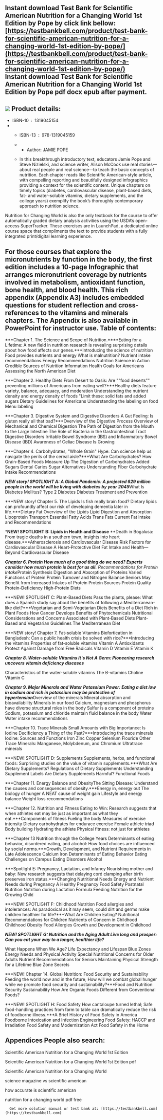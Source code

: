 Instant download **Test Bank for Scientific American Nutrition for a Changing World 1st Edition by Pope** by click link bellow:  
[https://testbankbell.com/product/test-bank-for-scientific-american-nutrition-for-a-changing-world-1st-edition-by-pope/](https://testbankbell.com/product/test-bank-for-scientific-american-nutrition-for-a-changing-world-1st-edition-by-pope/)  
**Instant download Test Bank for Scientific American Nutrition for a Changing World 1st Edition by Pope pdf docx epub after payment.**
--------------------------------------------------------------------------------------------------------------------------------------


![](https://testbankbell.com/wp-content/uploads/2023/05/9781464152887_2.jpg)
**Product details:**
--------------------


* ISBN-10 ‏ : ‎ 1319045154
* * ISBN-13 ‏ : ‎ 978-1319045159
  * * Author: JAMIE POPE
   
  * In this breakthrough introductory text, educators Jamie Pope and Steve Nizielski, and science writer, Alison McCook use real stories—about real people and real science—to teach the basic concepts of nutrition. Each chapter reads like Scientific American-style article, with compelling reporting and beautifully designed infographics providing a context for the scientific content. Unique chapters on timely topics (diabetes, cardiovascular disease, plant-based diets, fat- and water-soluble vitamins, dietary supplements, and the college years) exemplify the book’s thoroughly contemporary approach to nutrition science.
 


 Nutrition for Changing World is also the only textbook for the course to offer automatically graded dietary analysis activities using the USDA’s open-access SuperTracker. These exercises are in LaunchPad, a dedicated online course space that compliments the text to provide students with a fully integrated print/digital learning experience.

 For those courses that explore the micronutrients by function in the body, the first edition includes a 10-page Infographic that arranges micronutrient coverage by nutrients involved in metabolism, antioxidant function, bone health, and blood health. This rich appendix (Appendix A3) includes embedded questions for student reflection and cross-references to the vitamins and minerals chapters. The Appendix is also available in PowerPoint for instructor use.
 **Table of contents:**
 ----------------------


 ***Chapter 1. The Science and Scope of Nutrition.****Eating for a Lifetime: A new field in nutrition research is revealing surprising details about how food affects our genes.***Introducing the science of nutrition
 Food provides nutrients and energy
 What is malnutrition?
 Nutrient intake recommendations
 Energy Recommendations
 Nutrition Science in Action
 Credible Sources of Nutrition Information
 Health Goals for Americans
 Assessing the North American Diet



  ***Chapter 2. Healthy Diets
  From Desert to Oasis: Are ""food deserts"" preventing millions of Americans from eating well?***Healthy diets feature variety, balance, adequacy, and moderation
  Understanding the nutrient density and energy density of foods
  "Limit these: solid fats and added sugars
  Dietary Guidelines for Americans
  Understanding the labeling on food
  Menu labeling

  ***Chapter 3. Digestive System and Digestive Disorders
  A Gut Feeling: Is gluten really all that bad?***Overview of the Digestive Process
  Overview of Mechanical and Chemical Digestion
  The Path of Digestion from the Mouth to the Large Intestine
  The Role of Bacteria in the Gastrointestinal Tract
  Digestive Disorders
  Irritable Bowel Syndrome (IBS) and Inflammatory Bowel Disease (IBD)
  Awareness of Celiac Disease Is Growing

  ***Chapter 4. Carbohydrates,
  "Whole Grain" Hype: Can science help us navigate the perils of the cereal aisle?***What Are Carbohydrates?
  How Grain-Based Foods Measure Up
  The Digestion of Carbohydrates
  Added Sugars
  Dental Caries
  Sugar Alternatives
  Understanding Fiber
  Carbohydrate Intake Recommendations

  ***NEW story!
  SPOTLIGHT A: A Global Pandemic: A projected 629 million people in the world will be living with diabetes by year 2045***What Is Diabetes Mellitus?
  Type 2 Diabetes
  Diabetes Treatment and Prevention

  ***NEW story! Chapter 5. The Lipids
  Is fish really brain food? Dietary lipids can profoundly affect our risk of developing dementia later in life.***Dietary Fat
  Overview of the Lipids
  Lipid Digestion and Absorption
  Lipoprotein Transport
  Essential Fatty Acids
  Trans Fats
  Current Fat Intake and Recommendations

  ***NEW! SPOTLIGHT B: Lipids in Health and Disease**
  **Death in Bogalusa: From tragic deaths in a southern town, insights into heart disease.***Atherosclerosis and Cardiovascular Disease
  Risk Factors for Cardiovascular Disease
  A Heart-Protective Diet
  Fat Intake and Health—Beyond Cardiovascular Disease

  ***Chapter 6. Protein
  How much of a good thing do we need? Experts consider how much protein is best for us all.**
  Recommendations for Protein Intake*Protein Synthesis
  Digestion and Absorption of Proteins
  Varied Functions of Protein
  Protein Turnover and Nitrogen Balance
  Seniors May Benefit from Increased Intakes of Protein
  Protein Sources
  Protein Quality
  Protein-Deficiency
  High-Protein Diets

  ***NEW! SPOTLIGHT C: Plant-Based Diets
  Pass the plants, please: What does a Spanish study say about the benefits of following a Mediterranean-like diet?***Vegetarian and Semi-Vegetarian Diets
  Benefits of a Diet Rich in Plant Foods
  How Cancer Develops
  Benefits of Phytochemicals
  Nutritional Considerations and Concerns Associated with Plant-Based Diets
  Plant-Based and Vegetarian Guidelines
  The Mediterranean Diet

  ***NEW story! Chapter 7. Fat-soluble Vitamins
  Biofortication in Bangladesh: Can a public health crisis be solved with rice?***Introducing the vitamins
  Properties of fat-soluble vitamins
  Vitamin A
  Antioxidants Protect Against Damage from Free Radicals
  Vitamin D
  Vitamin E
  Vitamin K

  ***Chapter 8. Water-soluble Vitamins
  It's Not A Germ: Pioneering research uncovers vitamin deficiency diseases***

  Characteristics of the water-soluble vitamins
  The B-vitamins
  Choline
  Vitamin C

  ***Chapter 9. Major Minerals and Water
  Potassium Power: Eating a diet low in sodium and rich in potassium may be protective of hypertension***Overview of the minerals
  Mineral absorption and bioavailability
  Minerals in our food
  Calcium, magnesium and phosphorus have diverse structural roles in the body
  Sulfur is a component of proteins
  Sodium, potassium and chloride maintain fluid balance in the body
  Water
  Water intake recommendations

  ***Chapter 10. Trace Minerals
  Small Amounts with Big Importance: Is Iodine Decificiency a Thing of the Past?***Introducing the trace minerals
  Iodine: Sources and Functions
  Iron
  Zinc
  Copper
  Selenium
  Flouride
  Other Trace Minerals: Manganese, Molybdenum, and Chromium
  Ultratrace minerals

  ***NEW! SPOTLIGHT D: Supplements
  Supplements, herbs, and functional foods: Surprising studies on the value of vitamin supplements.***What Are Dietary Supplements?
  Regulations of Dietary Supplements
  Understanding Supplement Labels
  Are Dietary Supplements Harmful?
  Functional Foods

  ***Chapter 11. Energy Balance and ObesityThe Sitting Disease: Understand the causes and consequences of obesity.***Energy in, energy out
  The biology of hunger
  A NEAT cause of weight gain
  Lifestyle and energy balance
  Weight loss recommendations

  ***Chapter 12. Nutrition and Fitness
  Eating to Win: Research suggests that when athletes eat may be just as important as what they eat.***Components of fitness
  Fueling the body
  Measures of exercise intensity
  Dietary carbohydrates for endurace exercise
  Female athlete triad
  Body building
  Hydrating the athlete
  Physical fitness: not just for athletes

  ***Chapter 13 Nutrition through the College Years
  Determinants of eating behavior, disordered eating, and alcohol: How food choices are influenced by social norms.***Growth, Development, and Nutrient Requirements in Late Adolescence
  Calcium
  Iron
  Determinants of Eating Behavior
  Eating Challenges on Campus
  Eating Disorders
  Alcohol

  ***Spotlight E: Pregnancy, Lactation, and Infancy
  Nourishing mother and baby: New research suggests that delaying cord clamping after birth preserves iron status.***Changing Nutritional Needs
  Energy and Nutrient Needs during Pregnancy
  A Healthy Pregnancy
  Food Safety
  Postnatal Nutrition
  Nutrition during Lactation
  Formula Feeding
  Nutrition for the Growing Child

  ***NEW! SPOTLIGHT F: Childhood Nutrition
  Food allergies and intolerances: As paradoxical as it may seem, could dirt and germs make children healthier for life?***What Are Children Eating?
  Nutritional Recommendations for Children
  Nutrients of Concern in Childhood
  Childhood Obesity
  Food Allergies
  Growth and Development in Childhood

  ***NEW! SPOTLIGHT G: Nutrition and the Aging Adult
  Live long and prosper: Can you eat your way to a longer, healthier life?***

  What Happens When We Age?
  Life Expectancy and Lifespan
  Blue Zones
  Energy Needs and Physical Activity
  Special Nutritional Concerns for Older Adults
  Nutrient Recommendations for Seniors
  Maintaining Physical Strength for a Lifetime
  Blue Zone Secrets

  ***NEW! Chapter 14. Global Nutrition: Food Security and Sustainability
  Feeding the world now and in the future; How will we combat global hunger while we promote food security and sustainability?***Food and Nutrition Security
  Sustainability
  How Are Organic Foods Different from Conventional Foods?

  ***NEW! SPOTLIGHT H: Food Safety
  How cantaloupe turned lethal; Safe food-handling practices from farm to table can dramatically reduce the risk of foodborne illness.***A Brief History of Food Safety in America
  Foodborne Intoxication and Infection
  Engineering Food Safety: HACCP and Irradiation
  Food Safety and Modernization Act
  Food Safety in the Home

  Appendices
  **People also search:**
  -----------------------


  Scientific American Nutrition for a Changing World 1st Edition

  Scientific American Nutrition for a Changing World 1st Edition pdf

  Scientific American Nutrition for a Changing World

  science magazine vs scientific american

  how accurate is scientific american

  nutrition for a changing world pdf free


      Get more solution manual or test bank at: [https://testbankbell.com](https://testbankbell.com)
